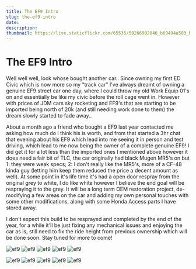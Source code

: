 ```yaml
---
title: The EF9 Intro
slug: the-ef9-intro
date: 
description: 
thumbnail: https://live.staticflickr.com/65535/50266902046_b69494a503_b.jpg
---
```


# The EF9 Intro

Well well well, look whose bought another car.. Since owning my first ED Civic which is now more so my "track car" I've always dreamt of owning a genuine EF9 street car one day, where I could throw my old Work Equip 01's on and essentially be like my civic before the roll cage went in. However with prices of JDM cars sky rocketing and EF9's that are starting to be imported being north of 20k (and still needing work done to them) the dream slowly started to fade away..

About a month ago a friend who bought a EF9 last year contacted me asking how much do I think his is worth, and from that started a 3hr chat that evening about his EF9 which lead into me seeing it in person and test driving, which lead to me now being the owner of a complete genuine EF9! I did get it for a lot less than the imported ones I mentioned above however it does need a fair bit of TLC, the car originally had black Mugen MR5's on but 1: they were weak specs; 2: I don't really like the MR5's, more of a CF-48 kinda guy (letting him keep them reduced the price a decent amount as well). At some point in it's life time it's had a open door respray from the original grey to white, I do like white however I believe the end goal will be respraying it to the grey. It will be a long term OEM restoration project, de-modifying a few areas on the car and adding my own personal touches with some other modifications, along with some Honda Access parts I have stored away.

I don't expect this build to be resprayed and completed by the end of the year, for a while it'll be just fixing any mechanical issues and enjoying the car as is, still need to fix the ride height from previous ownership which will be done soon. Stay tuned for more to come!

![ef9](https://live.staticflickr.com/65535/50266902046_b69494a503_b.jpg#carouselimg)
![ef9](https://live.staticflickr.com/65535/50267082027_8526517633_b.jpg#carouselimg)
![ef9](https://live.staticflickr.com/65535/50266243198_82d23e6430_b.jpg#carouselimg)
![ef9](https://live.staticflickr.com/65535/50267082397_b9ec254bf9_b.jpg#carouselimg)
![ef9](https://live.staticflickr.com/65535/50267082077_a641bed1c3_b.jpg#carouselimg)

![ef9](https://live.staticflickr.com/65535/50266902046_b69494a503_b.jpg#carouseldot5#dot1)
![ef9](https://live.staticflickr.com/65535/50267082027_8526517633_b.jpg#carouseldot5#dot2)
![ef9](https://live.staticflickr.com/65535/50266243198_82d23e6430_b.jpg#carouseldot5#dot3)
![ef9](https://live.staticflickr.com/65535/50267082397_b9ec254bf9_b.jpg#carouseldot5#dot4)
![ef9](https://live.staticflickr.com/65535/50267082077_a641bed1c3_b.jpg#carouseldot5#dot5)